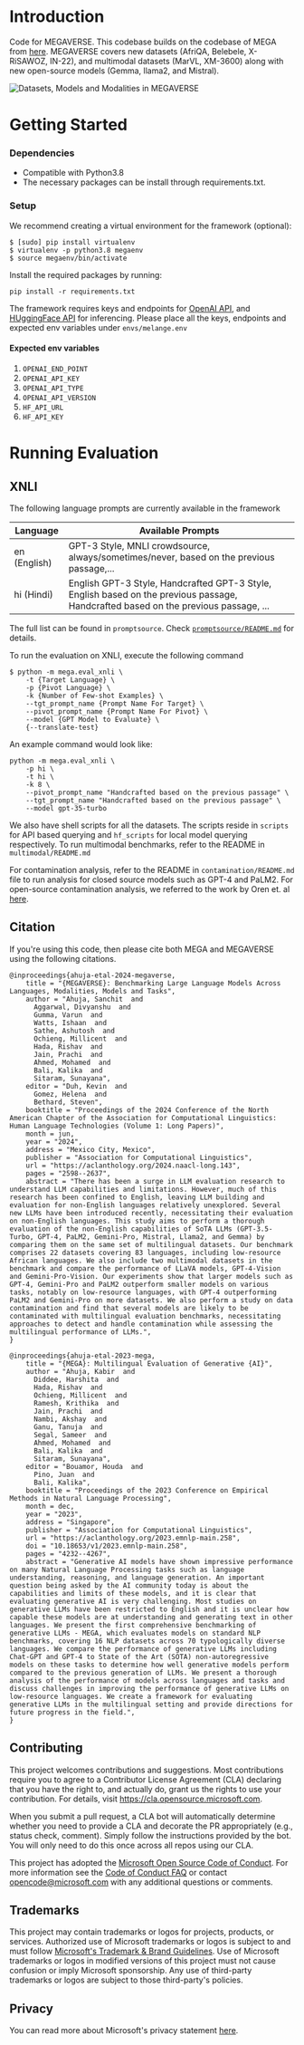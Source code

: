 # Introduction 
Code for MEGAVERSE. This codebase builds on the codebase of MEGA from [here](https://github.com/microsoft/Multilingual-Evaluation-of-Generative-AI-MEGA). MEGAVERSE covers new datasets (AfriQA, Belebele, X-RiSAWOZ, IN-22), and multimodal datasets (MarVL, XM-3600) along with new open-source models (Gemma, llama2, and Mistral).

![Datasets, Models and Modalities in MEGAVERSE](images/megaverse_tasks.png)

# Getting Started

### Dependencies
- Compatible with Python3.8
- The necessary packages can be install through requirements.txt.

### Setup

We recommend creating a virtual environment for the framework (optional):

```shell
$ [sudo] pip install virtualenv
$ virtualenv -p python3.8 megaenv
$ source megaenv/bin/activate
```

Install the required packages by running:


```shell
pip install -r requirements.txt
```

The framework requires keys and endpoints for [OpenAI API](https://platform.openai.com), and [HUggingFace API](https://huggingface.co/inference-api) for inferencing. Please place all the keys, endpoints and expected env variables under `envs/melange.env`

#### Expected env variables
1. `OPENAI_END_POINT`
2. `OPENAI_API_KEY`
3. `OPENAI_API_TYPE`
4. `OPENAI_API_VERSION`
5. `HF_API_URL`
6. `HF_API_KEY`

# Running Evaluation

## XNLI

The following language prompts are currently available in the framework

Language | Available Prompts
-------- | -----------------
en (English) | GPT-3 Style, MNLI crowdsource, always/sometimes/never, based on the previous passage,...
hi (Hindi) | English GPT-3 Style, Handcrafted GPT-3 Style, English based on the previous passage, Handcrafted based on the previous passage, ...

The full list can be found in `promptsource`. Check [`promptsource/README.md`](promptsource/README.md) for details.

To run the evaluation on XNLI, execute the following command
```shell
$ python -m mega.eval_xnli \
    -t {Target Language} \
    -p {Pivot Language} \
    -k {Number of Few-shot Examples} \
    --tgt_prompt_name {Prompt Name For Target} \ 
    --pivot_prompt_name {Prompt Name For Pivot} \
    --model {GPT Model to Evaluate} \
    {--translate-test}
```

An example command would look like:

```shell
python -m mega.eval_xnli \
    -p hi \
    -t hi \
    -k 8 \
    --pivot_prompt_name "Handcrafted based on the previous passage" \
    --tgt_prompt_name "Handcrafted based on the previous passage" \
    --model gpt-35-turbo
```

We also have shell scripts for all the datasets. The scripts reside in `scripts` for API based querying and `hf_scripts` for local model querying respectively.
To run multimodal benchmarks, refer to the README in `multimodal/README.md`


For contamination analysis, refer to the README in `contamination/README.md` file to run analysis for closed source models such as GPT-4 and PaLM2. For open-source contamination analysis, we referred to the work by Oren et. al [here](https://github.com/tatsu-lab/test_set_contamination).


## Citation

If you're using this code, then please cite both MEGA and MEGAVERSE using the following citations.

```
@inproceedings{ahuja-etal-2024-megaverse,
    title = "{MEGAVERSE}: Benchmarking Large Language Models Across Languages, Modalities, Models and Tasks",
    author = "Ahuja, Sanchit  and
      Aggarwal, Divyanshu  and
      Gumma, Varun  and
      Watts, Ishaan  and
      Sathe, Ashutosh  and
      Ochieng, Millicent  and
      Hada, Rishav  and
      Jain, Prachi  and
      Ahmed, Mohamed  and
      Bali, Kalika  and
      Sitaram, Sunayana",
    editor = "Duh, Kevin  and
      Gomez, Helena  and
      Bethard, Steven",
    booktitle = "Proceedings of the 2024 Conference of the North American Chapter of the Association for Computational Linguistics: Human Language Technologies (Volume 1: Long Papers)",
    month = jun,
    year = "2024",
    address = "Mexico City, Mexico",
    publisher = "Association for Computational Linguistics",
    url = "https://aclanthology.org/2024.naacl-long.143",
    pages = "2598--2637",
    abstract = "There has been a surge in LLM evaluation research to understand LLM capabilities and limitations. However, much of this research has been confined to English, leaving LLM building and evaluation for non-English languages relatively unexplored. Several new LLMs have been introduced recently, necessitating their evaluation on non-English languages. This study aims to perform a thorough evaluation of the non-English capabilities of SoTA LLMs (GPT-3.5-Turbo, GPT-4, PaLM2, Gemini-Pro, Mistral, Llama2, and Gemma) by comparing them on the same set of multilingual datasets. Our benchmark comprises 22 datasets covering 83 languages, including low-resource African languages. We also include two multimodal datasets in the benchmark and compare the performance of LLaVA models, GPT-4-Vision and Gemini-Pro-Vision. Our experiments show that larger models such as GPT-4, Gemini-Pro and PaLM2 outperform smaller models on various tasks, notably on low-resource languages, with GPT-4 outperforming PaLM2 and Gemini-Pro on more datasets. We also perform a study on data contamination and find that several models are likely to be contaminated with multilingual evaluation benchmarks, necessitating approaches to detect and handle contamination while assessing the multilingual performance of LLMs.",
}
```

```
@inproceedings{ahuja-etal-2023-mega,
    title = "{MEGA}: Multilingual Evaluation of Generative {AI}",
    author = "Ahuja, Kabir  and
      Diddee, Harshita  and
      Hada, Rishav  and
      Ochieng, Millicent  and
      Ramesh, Krithika  and
      Jain, Prachi  and
      Nambi, Akshay  and
      Ganu, Tanuja  and
      Segal, Sameer  and
      Ahmed, Mohamed  and
      Bali, Kalika  and
      Sitaram, Sunayana",
    editor = "Bouamor, Houda  and
      Pino, Juan  and
      Bali, Kalika",
    booktitle = "Proceedings of the 2023 Conference on Empirical Methods in Natural Language Processing",
    month = dec,
    year = "2023",
    address = "Singapore",
    publisher = "Association for Computational Linguistics",
    url = "https://aclanthology.org/2023.emnlp-main.258",
    doi = "10.18653/v1/2023.emnlp-main.258",
    pages = "4232--4267",
    abstract = "Generative AI models have shown impressive performance on many Natural Language Processing tasks such as language understanding, reasoning, and language generation. An important question being asked by the AI community today is about the capabilities and limits of these models, and it is clear that evaluating generative AI is very challenging. Most studies on generative LLMs have been restricted to English and it is unclear how capable these models are at understanding and generating text in other languages. We present the first comprehensive benchmarking of generative LLMs - MEGA, which evaluates models on standard NLP benchmarks, covering 16 NLP datasets across 70 typologically diverse languages. We compare the performance of generative LLMs including Chat-GPT and GPT-4 to State of the Art (SOTA) non-autoregressive models on these tasks to determine how well generative models perform compared to the previous generation of LLMs. We present a thorough analysis of the performance of models across languages and tasks and discuss challenges in improving the performance of generative LLMs on low-resource languages. We create a framework for evaluating generative LLMs in the multilingual setting and provide directions for future progress in the field.",
}
```


## Contributing

This project welcomes contributions and suggestions.  Most contributions require you to agree to a
Contributor License Agreement (CLA) declaring that you have the right to, and actually do, grant us
the rights to use your contribution. For details, visit https://cla.opensource.microsoft.com.

When you submit a pull request, a CLA bot will automatically determine whether you need to provide
a CLA and decorate the PR appropriately (e.g., status check, comment). Simply follow the instructions
provided by the bot. You will only need to do this once across all repos using our CLA.

This project has adopted the [Microsoft Open Source Code of Conduct](https://opensource.microsoft.com/codeofconduct/).
For more information see the [Code of Conduct FAQ](https://opensource.microsoft.com/codeofconduct/faq/) or
contact [opencode@microsoft.com](mailto:opencode@microsoft.com) with any additional questions or comments.

## Trademarks

This project may contain trademarks or logos for projects, products, or services. Authorized use of Microsoft 
trademarks or logos is subject to and must follow 
[Microsoft's Trademark & Brand Guidelines](https://www.microsoft.com/en-us/legal/intellectualproperty/trademarks/usage/general).
Use of Microsoft trademarks or logos in modified versions of this project must not cause confusion or imply Microsoft sponsorship.
Any use of third-party trademarks or logos are subject to those third-party's policies.


## Privacy

You can read more about Microsoft's privacy statement [here](https://privacy.microsoft.com/en-us/privacystatement).